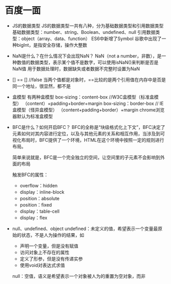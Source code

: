 # 百度一面
- JS的数据类型
  JS的数据类型一共有八种，分为基础数据类型和引用数据类型
  基础数据类型：number、string、Boolean、undefined、null
  引用数据类型：object（array、data、function）
  ES6中新增了Symbol
  谷歌中出现了一种bigInt，是指安全存储，操作大整数

- NaN是什么？在什么情况下会出现NaN？
  NaN（not a number，非数），是一种数值的数据类型，表示某个值不是数字，可以使用isNaN()来判断是否是NaN值
  用于数据处理时，数据缺失或者数据不完整时设置为NaN

- [] == [] //false
  当两个值都是对象时，==比较的是两个引用值在内存中是否是同一个地址，很显然，都不是

- 盒模型
  有两种盒模型
  box-sizing：content-box //W3C盒模型（标准盒模型） （content）+padding+border+margin
  box-sizing：border-box // IE盒模型（怪异盒模型）  （content+padding+border）+margin
  chrome浏览器默认为标准盒模型

- BFC是什么？如何开启BFC？
  BFC的全称是“块级格式化上下文”，BFC决定了元素如何对其内容进行定位，以及与其他元素的关系和相互作用，当涉及到可视化布局时，BFC提供了一个环境，HTML在这个环境中按照一定的规则进行布局。

  简单来说就是，BFC是一个完全独立的空间，让空间里的子元素不会影响到外面的布局

  触发BFC的属性：
  - overflow：hidden
  - display：inline-block
  - position：absolute
  - position：fixed
  - display：table-cell
  - display：flex

- null、undefined、object
  undefined：未定义的值，希望表示一个变量最原始的状态，不是人为操作的结果，如
  - 声明一个变量，但是没有赋值
  - 访问对象上不存在的属性
  - 定义了形参，但是没有传递实参
  - 使用void对表达式求值

  null：空值，语义是希望表示一个对象被人为的重置为空对象，而非
  
